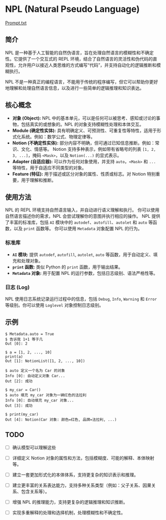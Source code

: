 # NPL (Natural Pseudo Language)

[Prompt.txt](https://raw.githubusercontent.com/doucx/NPL-Prompts/refs/heads/main/Prompt.txt)

## 简介

NPL 是一种基于人工智能的自然伪语言，旨在处理自然语言的模糊性和不确定性。它提供了一个交互式的 REPL 环境，结合了自然语言的灵活性和伪代码的直观性，允许用户以接近人类思维的方式编写“代码”，并支持自动化的逻辑推断和模糊执行。

NPL 不是一种真正的编程语言，不能用于传统的程序编写，但它可以帮助你更好地理解和处理自然语言信息，以及进行一些简单的逻辑推理和知识表达。

## 核心概念

* **对象 (Object):** NPL 中的基本单元，可以是任何可以被思考、感知或讨论的事物，包括真实的或想象的。NPL 的对象支持模糊性处理和本体交互。
* **Module (确定性实体):**  具有明确定义、可预测性、可重复性等特性，适用于形式化系统。例如：数学公式、物理定律等。
* **Notion (不确定性实体):**  部分内容不明确，但可通过已知信息推断。例如：常识、文化、情感等。  Notion 支持多种表示，例如带有省略号的列表 `[1, 2, 3, ...]`，掩码 `<Mask>`，以及 `Notion(...)` 的显式表示。
* **Adapter (自适应器):**  可以作为任何对象使用，并支持 `auto`，`<Mask>` 和 `...` 等特性，用于自适应不同类型的对象。
* **Feature (特征):**  用于描述或区分对象的属性、性质或标志。对 Notion 特别重要，用于理解和推断。

## 使用方法

NPL 的 REPL 环境支持自然语言输入，并自动进行语义理解和执行。  你可以使用自然语言描述你的需求，NPL 会尝试理解你的意图并执行相应的操作。  NPL 提供了丰富的标准库，包括 `AI` 模块中的 `autodef`、`autofill`、`autolet` 和 `auto` 等函数，以及 `print` 函数等。  你可以使用 `Metadata` 对象配置 NPL 的行为。


### 标准库

* **`AI` 模块:** 提供 `autodef`, `autofill`, `autolet`, `auto` 等函数，用于自动定义、填充和处理对象。
* **`print` 函数:**  类似 Python 的 `print` 函数，用于输出结果。
* **`Metadata` 对象:** 用于配置 NPL 的运行参数，包括日志级别、语法严格性等。

### 日志 (Log)

NPL 使用日志系统记录运行过程中的信息，包括 `Debug`, `Info`, `Warning` 和 `Error` 等级别。你可以使用 `Loglevel` 对象控制日志级别。

## 示例

```NPL
$ Metadata.auto = True
$ 告诉我 1+1 等于几
Out [0]: 2

$ a = [1, 2, ..., 10]
print(a)
Out [1]: NotionList([1, 2, ..., 10])

$ auto 定义一个名为 Car 的对象
Info [0]: 自动定义对象 Car...
Out [2]: 成功

$ my_car = Car()
$ auto 填充 my_car 对象为一辆红色的法拉利
Info [0]: 自动填充 my_car 对象...
Out [3]: 成功

$ print(my_car)
Out [4]: Notion(Car 对象: 颜色=红色, 品牌=法拉利, ...)
```

## TODO
- [ ]  确认模型可以理解这些

- [ ]  详细定义 Notion 对象的属性和方法，包括模糊度、可能的解释、本体映射等。
- [ ]  建立一套更加形式化的本体体系，支持更复杂的知识表示和推理。
- [ ]  建立更丰富的关系表达能力，支持多种关系类型（例如：父子关系、因果关系、包含关系等）。
- [ ]  增强 NPL 的推理能力，支持更复杂的逻辑推理和知识推断。
- [ ]  实现多重解释的处理和选择机制，处理模糊性和不确定性。
